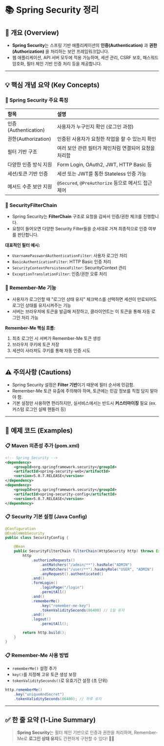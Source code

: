 # 📚 Spring Security 정리

## 📌 개요 (Overview)

- **Spring Security**는 스프링 기반 애플리케이션의 **인증(Authentication)** 과 **권한(Authorization)** 을 처리하는 보안 프레임워크입니다.
- 웹 애플리케이션, API 서버 모두에 적용 가능하며, 세션 관리, CSRF 보호, 패스워드 암호화, 필터 체인 기반 인증 처리 등을 제공합니다.

---

## 💡 핵심 개념 요약 (Key Concepts)

### 🌟 Spring Security 주요 특징

| 항목         | 설명 |
| :----------- | :--- |
| 인증(Authentication) | 사용자가 누구인지 확인 (로그인 과정) |
| 권한(Authorization) | 인증된 사용자가 요청한 작업을 할 수 있는지 확인 |
| 필터 기반 구조       | 여러 보안 관련 필터가 체인처럼 연결되어 요청을 처리함 |
| 다양한 인증 방식 지원 | Form Login, OAuth2, JWT, HTTP Basic 등 |
| 세션/토큰 기반 인증   | 세션 또는 JWT를 통한 Stateless 인증 가능 |
| 메서드 수준 보안 지원 | `@Secured`, `@PreAuthorize` 등으로 메서드 접근 제어 |

### 🌟 SecurityFilterChain
- Spring Security는 **FilterChain** 구조로 요청을 감싸서 인증/권한 체크를 진행합니다.
- 요청이 들어오면 다양한 Security Filter들을 순서대로 거쳐 최종적으로 인증 여부를 판단합니다.

**대표적인 필터 예시:**
- `UsernamePasswordAuthenticationFilter`: 사용자 로그인 처리
- `BasicAuthenticationFilter`: HTTP Basic 인증 처리
- `SecurityContextPersistenceFilter`: SecurityContext 관리
- `ExceptionTranslationFilter`: 인증/권한 오류 처리

### 🌟 Remember-Me 기능
- 사용자가 로그인할 때 "로그인 상태 유지" 체크박스를 선택하면 세션이 만료되어도 로그인 상태를 유지시켜주는 기능
- 서버는 브라우저에 토큰을 발급해 저장하고, 클라이언트는 이 토큰을 통해 자동 로그인 처리 가능

**Remember-Me 핵심 흐름:**
1. 최초 로그인 시 서버가 Remember-Me 토큰 생성
2. 브라우저 쿠키에 토큰 저장
3. 세션이 사라져도 쿠키를 통해 자동 인증 시도

---

## ⚠ 주의사항 (Cautions)

- Spring Security 설정은 **Filter 기반**이기 때문에 필터 순서에 민감함.
- Remember-Me 토큰 유출에 주의해야 하며, 토큰에는 민감 정보를 직접 담지 말아야 함.
- 기본 설정만 사용하면 편리하지만, 실서비스에서는 반드시 **커스터마이징** 필요 (ex. 커스텀 로그인 실패 핸들러 등)

---

## 🧪 예제 코드 (Examples)

### 📋 Maven 의존성 추가 (pom.xml)
```xml
<!-- Spring Security -->
<dependency>
    <groupId>org.springframework.security</groupId>
    <artifactId>spring-security-web</artifactId>
    <version>5.0.7.RELEASE</version>
</dependency>
<dependency>
    <groupId>org.springframework.security</groupId>
    <artifactId>spring-security-config</artifactId>
    <version>5.0.7.RELEASE</version>
</dependency>
```

### 📋 Security 기본 설정 (Java Config)
```java
@Configuration
@EnableWebSecurity
public class SecurityConfig {

    @Bean
    public SecurityFilterChain filterChain(HttpSecurity http) throws Exception {
        http
            .authorizeRequests()
                .antMatchers("/admin/**").hasRole("ADMIN")
                .antMatchers("/user/**").hasAnyRole("USER", "ADMIN")
                .anyRequest().authenticated()
            .and()
            .formLogin()
                .loginPage("/login")
                .permitAll()
            .and()
            .rememberMe()
                .key("remember-me-key")
                .tokenValiditySeconds(86400) // 1일 유지
            .and()
            .logout()
                .permitAll();

        return http.build();
    }
}
```

### 📋 Remember-Me 사용 방법
- `rememberMe()` 설정 추가
- `key()`를 지정해 고유 토큰 생성 보장
- `tokenValiditySeconds()`로 유효기간 설정 (초 단위)

```java
http.rememberMe()
    .key("uniqueAndSecret")
    .tokenValiditySeconds(86400); // 하루 유지
```

---

## ✅ 한 줄 요약 (1-Line Summary)

> **Spring Security**는 필터 체인 기반으로 인증과 권한을 처리하며, Remember-Me로 **로그인 상태 유지**도 간편하게 구현할 수 있다! 🔐🚀


